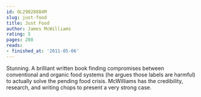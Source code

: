 ```yaml
---
id: OL29028884M
slug: just-food
title: Just Food
author: James McWilliams
rating: 5
pages: 288
reads:
- finished_at: '2011-05-06'
---
```

Stunning. A brilliant written book finding compromises between conventional and organic food systems (he argues those labels are harmful) to actually solve the pending food crisis. McWilliams has the credibility, research, and writing chops to present a very strong case.

